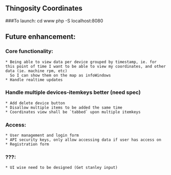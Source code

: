 ## Thingosity Coordinates

###To launch:
cd www
php -S localhost:8080

## Future enhancement:

### Core functionality:

    * Being able to view data per device grouped by timestamp, ie. for this point of time I want to be able to view my coordinates, and other data (ie. machine rpm, etc)
      So I can show them on the map as infoWindows
    * Handle realtime updates

### Handle multiple devices-itemkeys better (need spec)

    * Add delete device button
    * Disallow multiple items to be added the same time
    * Coordinates view shall be `tabbed` upon multiple itemkeys
    
### Access:

    * User management and login form
    * API security keys, only allow accessing data if user has access on
    * Registration form
    
### ???:

    * UI wise need to be designed (Get stanley input)
